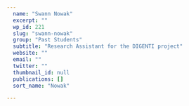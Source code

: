 ```yaml
---
  name: "Swann Nowak"
  excerpt: ""
  wp_id: 221
  slug: "swann-nowak"
  group: "Past Students"
  subtitle: "Research Assistant for the DIGENTI project"
  website: ""
  email: ""
  twitter: ""
  thumbnail_id: null
  publications: []
  sort_name: "Nowak"

---
```

